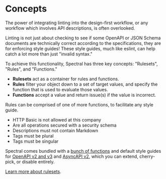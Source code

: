 # Concepts

The power of integrating linting into the design-first workflow, or any workflow which involves API descriptions, is often overlooked.

Linting is not just about checking to see if some OpenAPI or JSON Schema documents are technically correct according to the specifications, they are for enforcing style guides! These style guides, much like eslint, can help catch a lot more than just "invalid syntax."

To achieve this functionality, Spectral has three key concepts: "Rulesets", "Rules", and "Functions."

- **Rulesets** act as a container for rules and functions.
- **Rules** filter your object down to a set of target values, and specify the function that is used to evaluate those values.
- **Functions** accept a value and return issue(s) if the value is incorrect.

Rules can be comprised of one of more functions, to facilitate any style guide.

- HTTP Basic is not allowed at this company
- Are all operations secured with a security schema
- Descriptions must not contain Markdown
- Tags must be plural
- Tags must be singular

Spectral comes bundled with a [bunch of functions](../reference/functions.md) and default style guides for [OpenAPI v2 and v3](./4-openapi.md) and [AsyncAPI v2](./5-asyncapi.md), which you can extend, cherry-pick, or disable entirely.

[Learn more about rulesets](./3-rulesets.md).
